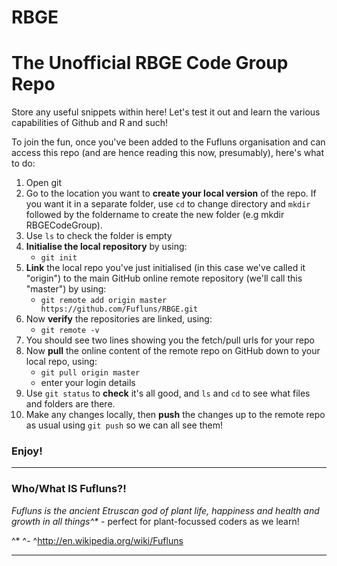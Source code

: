 RBGE
====

# The Unofficial RBGE Code Group Repo

Store any useful snippets within here!  Let's test it out and learn the various capabilities of Github and R and such!


To join the fun, once you've been added to the Fufluns organisation and can access this repo (and are hence reading this now, presumably), here's what to do:

1. Open git
2. Go to the location you want to **create your local version** of the repo. If you want it in a separate folder, use `cd` to change directory and `mkdir` followed by the foldername to create the new folder (e.g mkdir RBGECodeGroup).
3. Use `ls` to check the folder is empty
4. **Initialise the local repository** by using:
    * `git init`
5. **Link** the local repo you've just initialised (in this case we've called it "origin") to the main GitHub online remote repository (we'll call this "master") by using:
    * `git remote add origin master https://github.com/Fufluns/RBGE.git`
6. Now **verify** the repositories are linked, using: 
    * `git remote -v`
7. You should see two lines showing you the fetch/pull urls for your repo
8. Now **pull** the online content of the remote repo on GitHub down to your local repo, using: 
    * `git pull origin master` 
    * enter your login details
9. Use `git status` to **check** it's all good, and `ls` and `cd` to see what files and folders are there.
10. Make any changes locally, then **push** the changes up to the remote repo as usual using `git push` so we can all see them!

### Enjoy!

*******

### Who/What IS Fufluns?!  
_Fufluns is the ancient Etruscan god of plant life, happiness and health and growth in all things^*_ - perfect for plant-focussed coders as we learn!

^* ^- ^http://en.wikipedia.org/wiki/Fufluns

*******